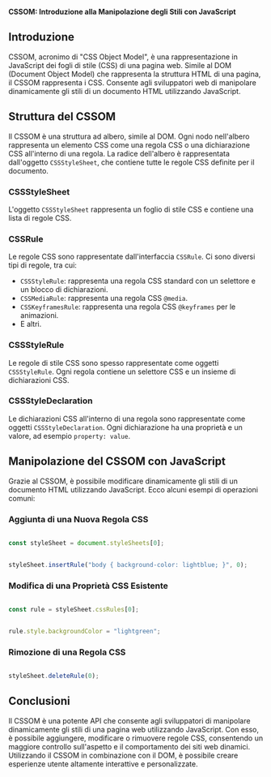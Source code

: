 **CSSOM: Introduzione alla Manipolazione degli Stili con JavaScript**

## Introduzione

CSSOM, acronimo di "CSS Object Model", è una rappresentazione in JavaScript dei fogli di stile (CSS) di una pagina web. Simile al DOM (Document Object Model) che rappresenta la struttura HTML di una pagina, il CSSOM rappresenta i CSS. Consente agli sviluppatori web di manipolare dinamicamente gli stili di un documento HTML utilizzando JavaScript.

## Struttura del CSSOM

Il CSSOM è una struttura ad albero, simile al DOM. Ogni nodo nell'albero rappresenta un elemento CSS come una regola CSS o una dichiarazione CSS all'interno di una regola. La radice dell'albero è rappresentata dall'oggetto `CSSStyleSheet`, che contiene tutte le regole CSS definite per il documento.

### CSSStyleSheet

L'oggetto `CSSStyleSheet` rappresenta un foglio di stile CSS e contiene una lista di regole CSS.

### CSSRule

Le regole CSS sono rappresentate dall'interfaccia `CSSRule`. Ci sono diversi tipi di regole, tra cui:

- `CSSStyleRule`: rappresenta una regola CSS standard con un selettore e un blocco di dichiarazioni.
- `CSSMediaRule`: rappresenta una regola CSS `@media`.
- `CSSKeyframesRule`: rappresenta una regola CSS `@keyframes` per le animazioni.
- E altri.

### CSSStyleRule

Le regole di stile CSS sono spesso rappresentate come oggetti `CSSStyleRule`. Ogni regola contiene un selettore CSS e un insieme di dichiarazioni CSS.

### CSSStyleDeclaration

Le dichiarazioni CSS all'interno di una regola sono rappresentate come oggetti `CSSStyleDeclaration`. Ogni dichiarazione ha una proprietà e un valore, ad esempio `property: value`.

## Manipolazione del CSSOM con JavaScript

Grazie al CSSOM, è possibile modificare dinamicamente gli stili di un documento HTML utilizzando JavaScript. Ecco alcuni esempi di operazioni comuni:

### Aggiunta di una Nuova Regola CSS

```javascript

const styleSheet = document.styleSheets[0];


styleSheet.insertRule("body { background-color: lightblue; }", 0);
```

### Modifica di una Proprietà CSS Esistente

```javascript

const rule = styleSheet.cssRules[0];


rule.style.backgroundColor = "lightgreen";
```

### Rimozione di una Regola CSS

```javascript

styleSheet.deleteRule(0);
```

## Conclusioni

Il CSSOM è una potente API che consente agli sviluppatori di manipolare dinamicamente gli stili di una pagina web utilizzando JavaScript. Con esso, è possibile aggiungere, modificare o rimuovere regole CSS, consentendo un maggiore controllo sull'aspetto e il comportamento dei siti web dinamici. Utilizzando il CSSOM in combinazione con il DOM, è possibile creare esperienze utente altamente interattive e personalizzate.